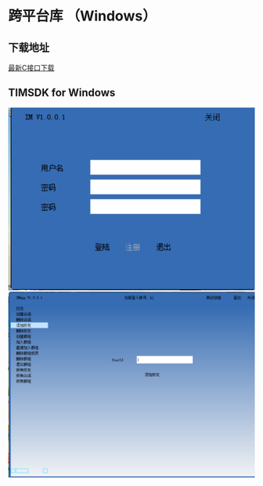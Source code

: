 # 跨平台库 （Windows）

## 下载地址

[最新C接口下载](https://imsdk-1252463788.cos.ap-guangzhou.myqcloud.com/4.6.1/cross-platform/TIM_Cross_Platform_Windows_latest.zip)

## TIMSDK for Windows

![Image text](https://github.com/wannianhong/txWindowsIMDemo/blob/master/1.PNG)
![Image text](https://github.com/wannianhong/txWindowsIMDemo/blob/master/2.PNG)
